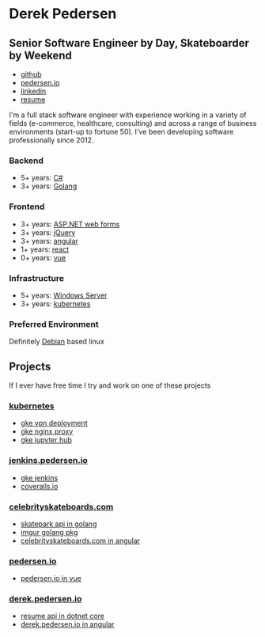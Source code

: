 # Derek Pedersen 

## **Senior Software Engineer** by Day, Skateboarder by Weekend ##

- [github](https://www.github.com/derekpedersen) 
- [pedersen.io](https://www.pedersen.io) 
- [linkedin](https://www.linkedin.com/in/derek-pedersen-67105415/)
- <a href="https://pedersen.io/api/resume/download" target="_blank">resume</a>

I'm a full stack software engineer with experience working in a variety of fields (e-commerce, healthcare, consulting) and across a range of business environments (start-up to fortune 50). I've been developing software professionally since 2012.

### Backend ###

- 5+ years: [C#](https://docs.microsoft.com/en-us/dotnet/csharp/)
- 3+ years: [Golang](https://golang.org/)

### Frontend ###

- 3+ years: [ASP.NET web forms](https://www.asp.net/web-forms)
- 3+ years: [jQuery](https://jquery.com/)
- 3+ years: [angular](https://angular.io/)
- 1+ years: [react](https://reactjs.org/)
- 0+ years: [vue](https://vuejs.org/)

### Infrastructure ###

- 5+ years: [Windows Server](https://en.wikipedia.org/wiki/Windows_Server)
- 3+ years: [kubernetes](https://kubernetes.io/)

### Preferred Environment ###

Definitely [Debian](https://www.debian.org/) based linux

## Projects ##

If I ever have free time I try and work on one of these projects

### [kubernetes](https://cloud.google.com/kubernetes-engine/) ###

- [gke vpn deployment](https://github.com/derekpedersen/gke-vpn)
- [gke nginx proxy](https://github.com/derekpedersen/gke-nginx-proxy)
- [gke jupyter hub](https://github.com/derekpedersen/gke-jupyter)

### [jenkins.pedersen.io](https://jenkins.pedersen.io) ###

- [gke jenkins](https://github.com/derekpedersen/gke-jenkins)
- [coveralls.io](https://coveralls.io/github/derekpedersen)

### [celebrityskateboards.com](https://celebrityskateboards.com) ###

- [skatepark api in golang](https://github.com/derekpedersen/skatepark-api-go)
- [imgur golang pkg](https://github.com/derekpedersen/imgur-go)
- [celebrityskateboards.com in angular](https://github.com/derekpedersen/celebrityskateboards-spa-angular)

### [pedersen.io](https://pedersen.io) ###

- [pedersen.io in vue](https://github.com/derekpedersen/pedersen.io-spa-vue)

### [derek.pedersen.io](https://pedersen.io) ###

- [resume api in dotnet core](https://github.com/derekpedersen/resume-api-dotnetcore)
- [derek.pedersen.io in angular](https://github.com/derekpedersen/derekpedersen.com-spa-angular)
